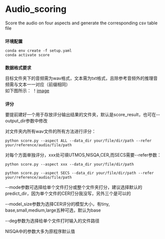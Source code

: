 # Audio_scoring
Score the audio on four aspects and generate the corresponding csv table file
###
**环境配置**
```
conda env create -f setup.yaml
conda activate score
```
###
**数据格式要求**  

目标文件夹下的音频需为wav格式，文本需为txt格式，且除参考音频外的推理音频需与文本一一对应（前缀相同）  
如下图所示：
！[image](https://github.com/valyentine/img/blob/main/image.png)
###
**评分**  

要提前建好一个用于存放评分输出结果的文件夹，默认是score_result，也可在--output_dir参数中修改  

对文件夹内所有wav文件的所有方法进行评分：
```
python score.py --aspect ALL --data_dir your/file/dir/path --refer your/reference/audio/file/path
```
对每个方面单独评分，xxx处可填UTMOS,NISQA,CER,而SECS需要--refer参数：
```
python score.py --aspect xxx --data_dir your/file/dir/path
```
```
python score.py --aspect SECS --data_dir your/file/dir/path --refer your/reference/audio/file/path
```
--mode参数可选择给单个文件打分或整个文件夹打分，建议选择默认的predict_dir，因为单个文件的CER打分我没写，另外三个是可以的  
 
--model_size参数为选择CER评分的模型大小，有tiny, base,small,medium,large五种可选，默认为base  

--deg参数为选择给单个文件打时输入的文件路径  

NISQA中的参数大多为原程序默认值
